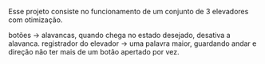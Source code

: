 Esse projeto consiste no funcionamento de um conjunto de 3 elevadores com otimização.

botões -> alavancas, quando chega no estado desejado, desativa a alavanca.
registrador do elevador -> uma palavra maior, guardando andar e direção
não ter mais de um botão apertado por vez.

